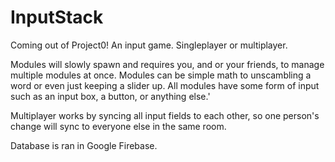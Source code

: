 # InputStack
Coming out of Project0! An input game. Singleplayer or multiplayer.

Modules will slowly spawn and requires you, and or your friends, to manage multiple modules at once. Modules can be simple math to unscambling a word or even just keeping a slider up. All modules have some form of input such as an input box, a button, or anything else.'

Multiplayer works by syncing all input fields to each other, so one person's change will sync to everyone else in the same room. 


Database is ran in Google Firebase.
